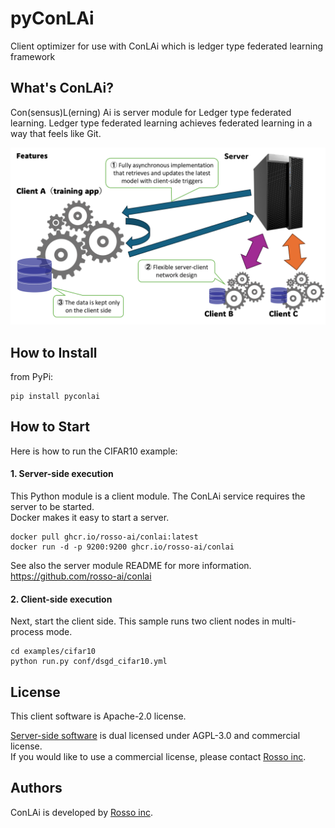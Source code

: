 # pyConLAi
Client optimizer for use with ConLAi which is ledger type federated learning framework

## What's ConLAi?
Con(sensus)L(erning) Ai is server module for Ledger type federated learning.
Ledger type federated learning achieves federated learning in a way that feels like Git.

![features](https://github.com/rosso-ai/pyConLAi/blob/main/docs/images/conlai_features.png?raw=true)

## How to Install
from PyPi:  
```shell
pip install pyconlai
```

## How to Start
Here is how to run the CIFAR10 example:

#### 1. Server-side execution
This Python module is a client module. The ConLAi service requires the server to be started.  
Docker makes it easy to start a server.

```shell
docker pull ghcr.io/rosso-ai/conlai:latest
docker run -d -p 9200:9200 ghcr.io/rosso-ai/conlai
```

See also the server module README for more information.  
https://github.com/rosso-ai/conlai

#### 2. Client-side execution
Next, start the client side. This sample runs two client nodes in multi-process mode.  

```shell
cd examples/cifar10
python run.py conf/dsgd_cifar10.yml
```

## License
This client software is Apache-2.0 license.  

[Server-side software](https://github.com/rosso-ai/conlai) is dual licensed under AGPL-3.0 and commercial license.  
If you would like to use a commercial license, please contact [Rosso inc](https://www.rosso-tokyo.co.jp/contact/).


## Authors
ConLAi is developed by [Rosso inc](https://www.rosso-tokyo.co.jp/).
